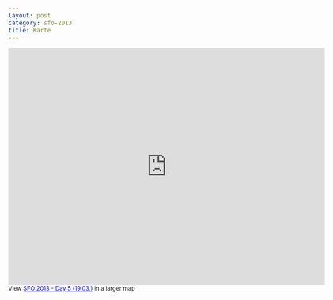 ```yaml
---
layout: post
category: sfo-2013
title: Karte
---
```


<iframe width="640" height="480" frameborder="0" scrolling="no" marginheight="0" marginwidth="0" src="https://maps.google.com/maps/ms?msa=0&amp;msid=213922443609889388338.0004d8788355f97c352f1&amp;ie=UTF8&amp;t=m&amp;ll=37.786725,-122.443657&amp;spn=0.065118,0.109863&amp;z=13&amp;output=embed"></iframe><br /><small>View <a href="https://maps.google.com/maps/ms?msa=0&amp;msid=213922443609889388338.0004d8788355f97c352f1&amp;ie=UTF8&amp;t=m&amp;ll=37.786725,-122.443657&amp;spn=0.065118,0.109863&amp;z=13&amp;source=embed" style="color:#0000FF;text-align:left">SFO 2013 - Day 5 (19.03.)</a> in a larger map</small>